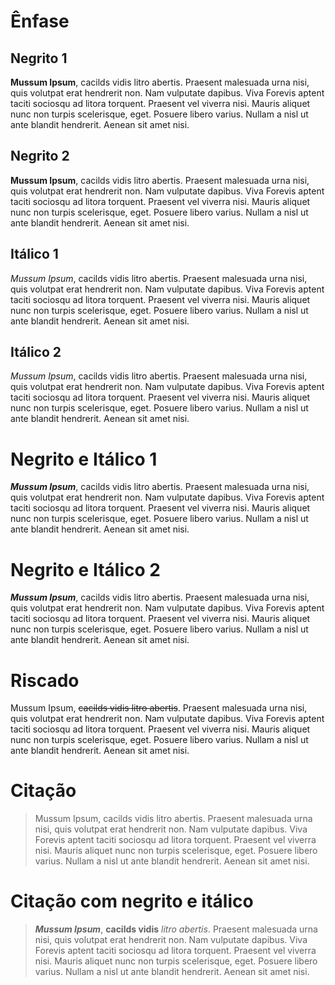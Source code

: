 # Ênfase

## Negrito 1 

**Mussum Ipsum**, cacilds vidis litro abertis. Praesent malesuada urna nisi, quis volutpat erat hendrerit non. Nam vulputate dapibus. Viva Forevis aptent taciti sociosqu ad litora torquent. Praesent vel viverra nisi. Mauris aliquet nunc non turpis scelerisque, eget. Posuere libero varius. Nullam a nisl ut ante blandit hendrerit. Aenean sit amet nisi.

## Negrito 2

__Mussum Ipsum__, cacilds vidis litro abertis. Praesent malesuada urna nisi, quis volutpat erat hendrerit non. Nam vulputate dapibus. Viva Forevis aptent taciti sociosqu ad litora torquent. Praesent vel viverra nisi. Mauris aliquet nunc non turpis scelerisque, eget. Posuere libero varius. Nullam a nisl ut ante blandit hendrerit. Aenean sit amet nisi.

## Itálico 1

*Mussum Ipsum*, cacilds vidis litro abertis. Praesent malesuada urna nisi, quis volutpat erat hendrerit non. Nam vulputate dapibus. Viva Forevis aptent taciti sociosqu ad litora torquent. Praesent vel viverra nisi. Mauris aliquet nunc non turpis scelerisque, eget. Posuere libero varius. Nullam a nisl ut ante blandit hendrerit. Aenean sit amet nisi.

## Itálico 2

_Mussum Ipsum_, cacilds vidis litro abertis. Praesent malesuada urna nisi, quis volutpat erat hendrerit non. Nam vulputate dapibus. Viva Forevis aptent taciti sociosqu ad litora torquent. Praesent vel viverra nisi. Mauris aliquet nunc non turpis scelerisque, eget. Posuere libero varius. Nullam a nisl ut ante blandit hendrerit. Aenean sit amet nisi.


# Negrito e Itálico 1

**_Mussum Ipsum_**, cacilds vidis litro abertis. Praesent malesuada urna nisi, quis volutpat erat hendrerit non. Nam vulputate dapibus. Viva Forevis aptent taciti sociosqu ad litora torquent. Praesent vel viverra nisi. Mauris aliquet nunc non turpis scelerisque, eget. Posuere libero varius. Nullam a nisl ut ante blandit hendrerit. Aenean sit amet nisi.

# Negrito e Itálico 2

__*Mussum Ipsum*__, cacilds vidis litro abertis. Praesent malesuada urna nisi, quis volutpat erat hendrerit non. Nam vulputate dapibus. Viva Forevis aptent taciti sociosqu ad litora torquent. Praesent vel viverra nisi. Mauris aliquet nunc non turpis scelerisque, eget. Posuere libero varius. Nullam a nisl ut ante blandit hendrerit. Aenean sit amet nisi.

# Riscado

Mussum Ipsum, ~~cacilds vidis litro abertis~~. Praesent malesuada urna nisi, quis volutpat erat hendrerit non. Nam vulputate dapibus. Viva Forevis aptent taciti sociosqu ad litora torquent. Praesent vel viverra nisi. Mauris aliquet nunc non turpis scelerisque, eget. Posuere libero varius. Nullam a nisl ut ante blandit hendrerit. Aenean sit amet nisi.

# Citação

> Mussum Ipsum, cacilds vidis litro abertis. Praesent malesuada urna nisi, quis volutpat erat hendrerit non. Nam vulputate dapibus. Viva Forevis aptent taciti sociosqu ad litora torquent. Praesent vel viverra nisi. Mauris aliquet nunc non turpis scelerisque, eget. Posuere libero varius. Nullam a nisl ut ante blandit hendrerit. Aenean sit amet nisi.

# Citação com negrito e itálico

> **_Mussum Ipsum_**, **cacilds vidis** _litro abertis_. Praesent malesuada urna nisi, quis volutpat erat hendrerit non. Nam vulputate dapibus. Viva Forevis aptent taciti sociosqu ad litora torquent. Praesent vel viverra nisi. Mauris aliquet nunc non turpis scelerisque, eget. Posuere libero varius. Nullam a nisl ut ante blandit hendrerit. Aenean sit amet nisi.
